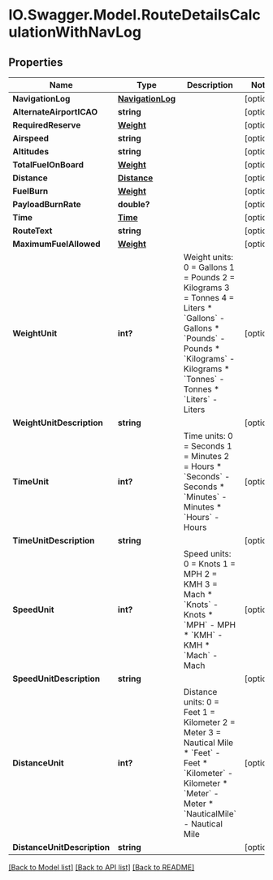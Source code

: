 # IO.Swagger.Model.RouteDetailsCalculationWithNavLog
## Properties

Name | Type | Description | Notes
------------ | ------------- | ------------- | -------------
**NavigationLog** | [**NavigationLog**](NavigationLog.md) |  | [optional] 
**AlternateAirportICAO** | **string** |  | [optional] 
**RequiredReserve** | [**Weight**](Weight.md) |  | [optional] 
**Airspeed** | **string** |  | [optional] 
**Altitudes** | **string** |  | [optional] 
**TotalFuelOnBoard** | [**Weight**](Weight.md) |  | [optional] 
**Distance** | [**Distance**](Distance.md) |  | [optional] 
**FuelBurn** | [**Weight**](Weight.md) |  | [optional] 
**PayloadBurnRate** | **double?** |  | [optional] 
**Time** | [**Time**](Time.md) |  | [optional] 
**RouteText** | **string** |  | [optional] 
**MaximumFuelAllowed** | [**Weight**](Weight.md) |  | [optional] 
**WeightUnit** | **int?** | Weight units:             0 &#x3D; Gallons             1 &#x3D; Pounds             2 &#x3D; Kilograms             3 &#x3D; Tonnes             4 &#x3D; Liters    * &#x60;Gallons&#x60; - Gallons  * &#x60;Pounds&#x60; - Pounds  * &#x60;Kilograms&#x60; - Kilograms  * &#x60;Tonnes&#x60; - Tonnes  * &#x60;Liters&#x60; - Liters   | [optional] 
**WeightUnitDescription** | **string** |  | [optional] 
**TimeUnit** | **int?** | Time units:             0 &#x3D; Seconds             1 &#x3D; Minutes             2 &#x3D; Hours    * &#x60;Seconds&#x60; - Seconds  * &#x60;Minutes&#x60; - Minutes  * &#x60;Hours&#x60; - Hours   | [optional] 
**TimeUnitDescription** | **string** |  | [optional] 
**SpeedUnit** | **int?** | Speed units:             0 &#x3D; Knots             1 &#x3D; MPH             2 &#x3D; KMH             3 &#x3D; Mach    * &#x60;Knots&#x60; - Knots  * &#x60;MPH&#x60; - MPH  * &#x60;KMH&#x60; - KMH  * &#x60;Mach&#x60; - Mach   | [optional] 
**SpeedUnitDescription** | **string** |  | [optional] 
**DistanceUnit** | **int?** | Distance units:             0 &#x3D; Feet             1 &#x3D; Kilometer             2 &#x3D; Meter             3 &#x3D; Nautical Mile    * &#x60;Feet&#x60; - Feet  * &#x60;Kilometer&#x60; - Kilometer  * &#x60;Meter&#x60; - Meter  * &#x60;NauticalMile&#x60; - Nautical Mile   | [optional] 
**DistanceUnitDescription** | **string** |  | [optional] 

[[Back to Model list]](../README.md#documentation-for-models) [[Back to API list]](../README.md#documentation-for-api-endpoints) [[Back to README]](../README.md)

